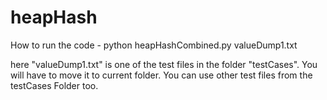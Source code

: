 # heapHash
How to run the code - 
python heapHashCombined.py valueDump1.txt

here "valueDump1.txt" is one of the test files in the folder "testCases". You will have to move it to current folder. 
You can use other test files from the testCases Folder too. 
